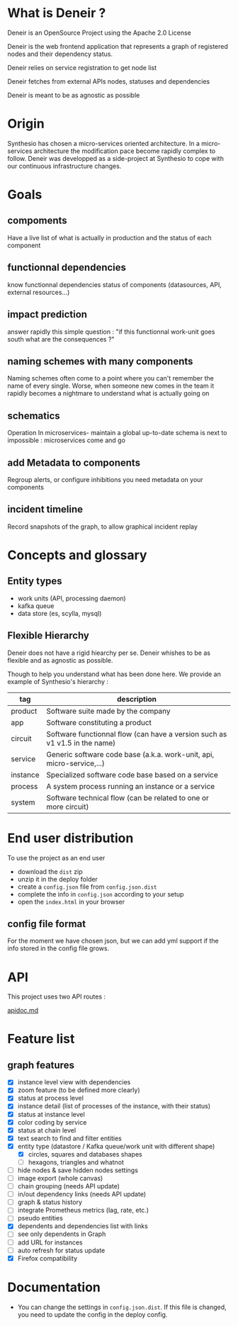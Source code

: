 # What is Deneir ?

Deneir is an OpenSource Project using the Apache 2.0 License

Deneir is the web frontend application that represents a graph of registered nodes and their dependency status.

Deneir relies on service registration to get node list

Deneir fetches from external APIs nodes, statuses and dependencies

Deneir is meant to be as agnostic as possible

# Origin
Synthesio has chosen a micro-services oriented architecture. In a micro-services architecture the modification pace become rapidly complex to follow. Deneir was developped as a side-project at Synthesio to cope with our continuous infrastructure changes.

# Goals

## compoments
Have a live list of what is actually in production and the status of each component

## functionnal dependencies
know functionnal dependencies status of components (datasources, API, external resources...)

## impact prediction
answer rapidly this simple question : "if this functionnal work-unit goes south what are the consequences ?"

## naming schemes with many components
Naming schemes often come to a point where you can't remember the name of every single. Worse, when someone new comes in the team it rapidly becomes a nightmare to understand what is actually going on

## schematics
Operation
In microservices- maintain a global up-to-date schema is next to impossible : microservices come and go

## add Metadata to components
Regroup alerts, or configure inhibitions you need metadata on your components

## incident timeline
Record snapshots of the graph, to allow graphical incident replay

# Concepts and glossary

## Entity types

* work units (API, processing daemon)
* kafka queue
* data store (es, scylla, mysql)

## Flexible Hierarchy

Deneir does not have a rigid hiearchy per se. Deneir whishes to be as flexible and as agnostic as possible.

Though to help you understand what has been done here. We provide an example of Synthesio's hierarchy :

| tag | description |
|-|-|
| product | Software suite made by the company |
| app |  Software constituting a product |
| circuit |   Software functionnal flow (can have a version such as v1 v1.5 in the name) |
| service |  Generic software code base (a.k.a. work-unit, api, micro-service,...) |
| instance |  Specialized software code base based on a service |
| process |  A system process running an instance or a service |
| system |  Software technical flow (can be related to one or more circuit) |

# End user distribution
To use the project as an end user

* download the `dist` zip
* unzip it in the deploy folder
* create a `config.json` file from `config.json.dist`
* complete the info in `config.json` according to your setup
* open the `index.html` in your browser

## config file format

For the moment we have chosen json, but we can add yml support if the info stored in the config file grows.

# API

This project uses two API routes :

[apidoc.md](apidoc.md)


# Feature list
## graph features
* [x] instance level view with dependencies
* [x] zoom feature (to be defined more clearly)
* [x] status at process level
* [x] instance detail (list of processes of the instance, with their status)
* [x] status at instance level
* [x] color coding by service
* [x] status at chain level
* [x] text search to find and filter entities
* [x] entity type (datastore / Kafka queue/work unit with different shape)
  * [x] circles, squares and databases shapes
  * [ ] hexagons, triangles and whatnot
* [ ] hide nodes & save hidden nodes settings
* [ ] image export (whole canvas)
* [ ] chain grouping (needs API update)
* [ ] in/out dependency links (needs API update)
* [ ] graph & status history
* [ ] integrate Prometheus metrics (lag, rate, etc.)
* [ ] pseudo entities
* [x] dependents and dependencies list with links
* [ ] see only dependents in Graph
* [ ] add URL for instances
* [ ] auto refresh for status update
* [x] Firefox compatibility

# Documentation

- You can change the settings in `config.json.dist`. If this file is changed, you need to update the config in the deploy config.
